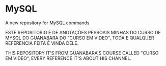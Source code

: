 # MySQL
A new repository for MySQL commands

ESTE REPOSITORIO É DE ANOTAÇÕES PESSOAIS MINHAS DO CURSO DE MYSQL DO GUANABARA DO "CURSO EM VIDEO", TODA E QUALQUER REFERENCIA FEITA É VINDA DELE.
 
THIS REPOSITORY IT'S FROM GUANABARA'S COURSE CALLED "CURSO EM VIDEO", EVERY REFERENCE IT'S ABOUT HIS CHANNEL.
